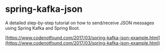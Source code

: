 # spring-kafka-json

A detailed step-by-step tutorial on how to send/receive JSON messages using Spring Kafka and Spring Boot.

[https://www.codenotfound.com/2017/03/spring-kafka-json-example.html](https://www.codenotfound.com/2017/03/spring-kafka-json-example.html)
